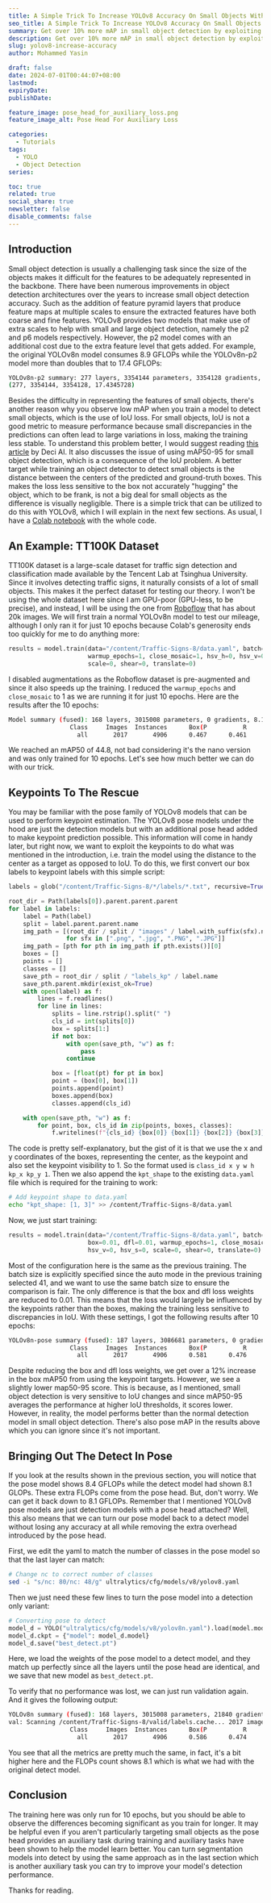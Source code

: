 ```yaml
---
title: A Simple Trick To Increase YOLOv8 Accuracy On Small Objects With No Overhead
seo_title: A Simple Trick To Increase YOLOv8 Accuracy On Small Objects With No Overhead
summary: Get over 10% more mAP in small object detection by exploiting YOLOv8 pose models while training.
description: Get over 10% more mAP in small object detection by exploiting YOLOv8 pose models while training.
slug: yolov8-increase-accuracy
author: Mohammed Yasin

draft: false
date: 2024-07-01T00:44:07+08:00
lastmod: 
expiryDate: 
publishDate: 

feature_image: pose_head_for_auxiliary_loss.png
feature_image_alt: Pose Head For Auxiliary Loss

categories:
  - Tutorials
tags: 
  - YOLO
  - Object Detection
series:

toc: true
related: true
social_share: true
newsletter: false
disable_comments: false
---
```


## Introduction
Small object detection is usually a challenging task since the size of the objects makes it difficult for the features to be adequately represented in the backbone. There have been numerous improvements in object detection architectures over the years to increase small object detection accuracy. Such as the addition of feature pyramid layers that produce feature maps at multiple scales to ensure the extracted features have both coarse and fine features. YOLOv8 provides two models that make use of extra scales to help with small and large object detection, namely the p2 and p6 models respectively. However, the p2 model comes with an additional cost due to the extra feature level that gets added. For example, the original YOLOv8n model consumes 8.9 GFLOPs while the YOLOv8n-p2 model more than doubles that to 17.4 GFLOPs:
```bash
YOLOv8n-p2 summary: 277 layers, 3354144 parameters, 3354128 gradients, 17.4 GFLOPs
(277, 3354144, 3354128, 17.4345728)
```

Besides the difficulty in representing the features of small objects, there's another reason why you observe low mAP when you train a model to detect small objects, which is the use of IoU loss. For small objects, IoU is not a good metric to measure performance because small discrepancies in the predictions can often lead to large variations in loss, making the training less stable. To understand this problem better, I would suggest reading [this article](https://deci.ai/blog/small-object-detection-challenges-and-solutions/) by Deci AI. It also discusses the issue of using mAP50-95 for small object detection, which is a consequence of the IoU problem. A better target while training an object detector to detect small objects is the distance between the centers of the predicted and ground-truth boxes. This makes the loss less sensitive to the box not accurately "hugging" the object, which to be frank, is not a big deal for small objects as the difference is visually negligible. There is a simple trick that can be utilized to do this with YOLOv8, which I will explain in the next few sections. As usual, I have a [Colab notebook](https://colab.research.google.com/drive/1TMiwfu1WPzCPxlW8c4ontN9iyzzTHUH3?usp=sharing) with the whole code.

## An Example: TT100K Dataset
TT100K dataset is a large-scale dataset for traffic sign detection and classification made available by the Tencent Lab at Tsinghua University. Since it involves detecting traffic signs, it naturally consists of a lot of small objects. This makes it the perfect dataset for testing our theory. I won't be using the whole dataset here since I am GPU-poor (GPU-less, to be precise), and instead, I will be using the one from [Roboflow](https://universe.roboflow.com/traffic-7yixa/traffic-signs-gagqf) that has about 20k images. We will first train a normal YOLOv8n model to test our mileage, although I only ran it for just 10 epochs because Colab's generosity ends too quickly for me to do anything more:
```python
results = model.train(data="/content/Traffic-Signs-8/data.yaml", batch=-1, epochs=10,
                      warmup_epochs=1, close_mosaic=1, hsv_h=0, hsv_v=0, hsv_s=0,
                      scale=0, shear=0, translate=0)
```
I disabled augmentations as the Roboflow dataset is pre-augmented and since it also speeds up the training. I reduced the `warmup_epochs` and `close_mosaic` to 1 as we are running it for just 10 epochs. Here are the results after the 10 epochs:
```bash
Model summary (fused): 168 layers, 3015008 parameters, 0 gradients, 8.1 GFLOPs
                 Class     Images  Instances      Box(P          R      mAP50  mAP50-95): 100%|██████████| 25/25 [00:35<00:00,  1.42s/it]
                   all       2017       4906      0.467      0.461      0.448      0.326
```

We reached an mAP50 of 44.8, not bad considering it's the nano version and was only trained for 10 epochs. Let's see how much better we can do with our trick.

## Keypoints To The Rescue
You may be familiar with the pose family of YOLOv8 models that can be used to perform keypoint estimation. The YOLOv8 pose models under the hood are just the detection models but with an additional pose head added to make keypoint prediction possible. This information will come in handy later, but right now, we want to exploit the keypoints to do what was mentioned in the introduction, i.e. train the model using the distance to the center as a target as opposed to IoU. To do this, we first convert our box labels to keypoint labels with this simple script:

```python
labels = glob("/content/Traffic-Signs-8/*/labels/*.txt", recursive=True)

root_dir = Path(labels[0]).parent.parent.parent
for label in labels:
    label = Path(label)
    split = label.parent.parent.name
    img_path = [(root_dir / split / "images" / label.with_suffix(sfx).name)
                for sfx in [".png", ".jpg", ".PNG", ".JPG"]]
    img_path = [pth for pth in img_path if pth.exists()][0]
    boxes = []
    points = []
    classes = []
    save_pth = root_dir / split / "labels_kp" / label.name
    save_pth.parent.mkdir(exist_ok=True)
    with open(label) as f:
        lines = f.readlines()
        for line in lines:
            splits = line.rstrip().split(" ")
            cls_id = int(splits[0])
            box = splits[1:]
            if not box:
                with open(save_pth, "w") as f:
                    pass
                continue

            box = [float(pt) for pt in box]
            point = (box[0], box[1])
            points.append(point)
            boxes.append(box)
            classes.append(cls_id)

    with open(save_pth, "w") as f:
        for point, box, cls_id in zip(points, boxes, classes):
            f.writelines(f"{cls_id} {box[0]} {box[1]} {box[2]} {box[3]} {point[0]} {point[1]} 1 \n")
```

The code is pretty self-explanatory, but the gist of it is that we use the x and y coordinates of the boxes, representing the center, as the keypoint and also set the keypoint visibility to 1. So the format used is `class_id x y w h kp_x kp_y 1`. Then we also append the `kpt_shape` to the existing `data.yaml` file which is required for the training to work:
```bash
# Add keypoint shape to data.yaml
echo "kpt_shape: [1, 3]" >> /content/Traffic-Signs-8/data.yaml
```

Now, we just start training:
```python
results = model.train(data="/content/Traffic-Signs-8/data.yaml", batch=41, epochs=10,
                      box=0.01, dfl=0.01, warmup_epochs=1, close_mosaic=1, hsv_h=0,
                      hsv_v=0, hsv_s=0, scale=0, shear=0, translate=0)
```

Most of the configuration here is the same as the previous training. The batch size is explicitly specified since the auto mode in the previous training selected 41, and we want to use the same batch size to ensure the comparison is fair. The only difference is that the box and dfl loss weights are reduced to 0.01. This means that the loss would largely be influenced by the keypoints rather than the boxes, making the training less sensitive to discrepancies in IoU. With these settings, I got the following results after 10 epochs:
```bash
YOLOv8n-pose summary (fused): 187 layers, 3086681 parameters, 0 gradients, 8.4 GFLOPs
                 Class     Images  Instances      Box(P          R      mAP50  mAP50-95)     Pose(P          R      mAP50  mAP50-95): 100%|██████████| 25/25 [00:38<00:00,  1.54s/it]
                   all       2017       4906      0.581      0.476      0.506      0.319       0.57      0.508      0.541      0.537
```

Despite reducing the box and dfl loss weights, we get over a 12% increase in the box mAP50 from using the keypoint targets. However, we see a slightly lower map50-95 score. This is because, as I mentioned, small object detection is very sensitive to IoU changes and since mAP50-95 averages the performance at higher IoU thresholds, it scores lower. However, in reality, the model performs better than the normal detection model in small object detection. There's also pose mAP in the results above which you can ignore since it's not important.

## Bringing Out The Detect In Pose

If you look at the results shown in the previous section, you will notice that the pose model shows 8.4 GFLOPs while the detect model had shown 8.1 GLOPs. These extra FLOPs come from the pose head. But, don't worry. We can get it back down to 8.1 GFLOPs. Remember that I mentioned YOLOv8 pose models are just detection models with a pose head attached? Well, this also means that we can turn our pose model back to a detect model without losing any accuracy at all while removing the extra overhead introduced by the pose head.

First, we edit the yaml to match the number of classes in the pose model so that the last layer can match:
```bash
# Change nc to correct number of classes
sed -i "s/nc: 80/nc: 48/g" ultralytics/cfg/models/v8/yolov8.yaml
```

Then we just need these few lines to turn the pose model into a detection only variant:
```python
# Converting pose to detect
model_d = YOLO("ultralytics/cfg/models/v8/yolov8n.yaml").load(model.model)
model_d.ckpt = {"model": model_d.model}
model_d.save("best_detect.pt")
```

Here, we load the weights of the pose model to a detect model, and they match up perfectly since all the layers until the pose head are identical, and we save that new model as `best_detect.pt`.

To verify that no performance was lost, we can just run validation again. And it gives the following output:
```bash
YOLOv8n summary (fused): 168 layers, 3015008 parameters, 21840 gradients, 8.1 GFLOPs
val: Scanning /content/Traffic-Signs-8/valid/labels.cache... 2017 images, 0 backgrounds, 0 corrupt: 100%|██████████| 2017/2017 [00:00<?, ?it/s]
                 Class     Images  Instances      Box(P          R      mAP50  mAP50-95): 100%|██████████| 127/127 [00:31<00:00,  4.08it/s]
                   all       2017       4906      0.586      0.474      0.507       0.32
```

You see that all the metrics are pretty much the same, in fact, it's a bit higher here and the FLOPs count shows 8.1 which is what we had with the original detect model.

## Conclusion

The training here was only run for 10 epochs, but you should be able to observe the differences becoming significant as you train for longer. It may be helpful even if you aren't particularly targeting small objects as the pose head provides an auxiliary task during training and auxiliary tasks have been shown to help the model learn better. You can turn segmentation models into detect by using the same approach as in the last section which is another auxiliary task you can try to improve your model's detection performance.

Thanks for reading.
